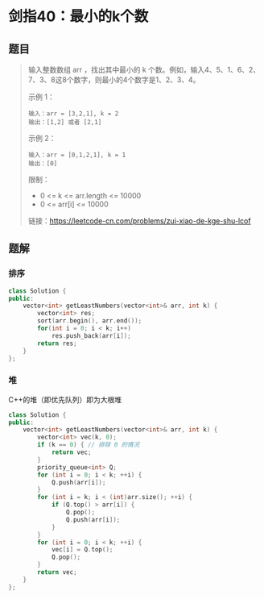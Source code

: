 # 剑指40：最小的k个数

## 题目

> 输入整数数组 arr ，找出其中最小的 k 个数。例如，输入4、5、1、6、2、7、3、8这8个数字，则最小的4个数字是1、2、3、4。
>
>  
>
> 示例 1：
>
> ```
> 输入：arr = [3,2,1], k = 2
> 输出：[1,2] 或者 [2,1]
> ```
>
> 示例 2：
>
> ```
> 输入：arr = [0,1,2,1], k = 1
> 输出：[0]
> ```
>
> 
>
>
> 限制：
>
> - 0 <= k <= arr.length <= 10000
> - 0 <= arr[i] <= 10000
>
> 
>
> 链接：https://leetcode-cn.com/problems/zui-xiao-de-kge-shu-lcof

## 题解

### 排序

```c++
class Solution {
public:
    vector<int> getLeastNumbers(vector<int>& arr, int k) {
        vector<int> res;
        sort(arr.begin(), arr.end());
        for(int i = 0; i < k; i++)
            res.push_back(arr[i]);
        return res;
    }
};
```

### 堆

 C++的堆（即优先队列）即为大根堆

```c++
class Solution {
public:
    vector<int> getLeastNumbers(vector<int>& arr, int k) {
        vector<int> vec(k, 0);
        if (k == 0) { // 排除 0 的情况
            return vec;
        }
        priority_queue<int> Q;
        for (int i = 0; i < k; ++i) {
            Q.push(arr[i]);
        }
        for (int i = k; i < (int)arr.size(); ++i) {
            if (Q.top() > arr[i]) {
                Q.pop();
                Q.push(arr[i]);
            }
        }
        for (int i = 0; i < k; ++i) {
            vec[i] = Q.top();
            Q.pop();
        }
        return vec;
    }
};
```

